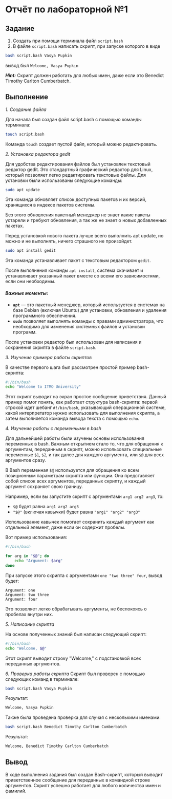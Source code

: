 
# Отчёт по лабораторной №1
## Задание
1. Создать при помощи терминала файл `script.bash` 
2. В файле `script.bash` написать скрипт, при запуске которого в виде
```bash
bash script.bash Vasya Pupkin
```
вывод был `Welcome, Vasya Pupkin`

***Hint:*** Скрипт должен работать для любых имен, даже если это Benedict Timothy Carlton Cumberbatch.

## Выполнение

*1. Создание файла*

Для начала был создан файл script.bash с помощью команды терминала:
```bash
touch script.bash
```
Команда `touch` создает пустой файл, который можно редактировать.

*2. Установка редактора gedit*

Для удобства редактирования файлов был установлен текстовый редактор gedit. Это стандартный графический редактор для Linux, который позволяет легко редактировать текстовые файлы.
Для установки были использованы следующие команды:

```bash
sudo apt update
```
Эта команда обновляет список доступных пакетов и их версий, хранящихся в индексе пакетов системы.

Без этого обновления пакетный менеджер не знает какие пакеты устарели и требуют обновления, а так же не знает о новых добавленных пакетах.

Перед установкой нового пакета лучше всего выполнить apt update, но можно и не выполнять, ничего страшного не произойдет.

```bash
sudo apt install gedit
```
Эта команда устанавливает пакет с текстовым редактором `gedit`.

После выполнения команды `apt install`, система скачивает и устанавливает указанный пакет вместе со всеми его зависимостями, если они необходимы.

#### *Важные моменты*:
- **`apt`** — это пакетный менеджер, который используется в системах на базе Debian (включая Ubuntu) для установки, обновления и удаления программного обеспечения.
- **`sudo`** позволяет выполнять команды с правами администратора, что необходимо для изменения системных файлов и установки программ.

После установки редактор был использован для написания и сохранения скрипта в файле `script.bash`.

*3. Изучение примера работы скриптов*

В качестве первого шага был рассмотрен простой пример bash-скрипта:
```bash
#!/bin/bash
echo "Welcome to ITMO University"
```
Этот скрипт выводит на экран простое сообщение приветствия. Данный пример помог понять, как работает структура bash-скрипта: первой строкой идет шебанг `#!/bin/bash`, указывающий операционной системе, какой интерпретатор нужно использовать для выполнения скрипта, а затем выполняется команда вывода текста с помощью `echo`.

*4. Изучение работы с переменными в bash*

Для дальнейшей работы были изучены основы использования переменных в bash. Важным открытием стало то, что для обращения к аргументам, переданным в скрипт, можно использовать специальные переменные `$1`, `$2`, и так далее для каждого аргумента, или `$@` для всех аргументов сразу.

В Bash переменная `$@` используется для обращения ко всем позиционным параметрам скрипта или функции. Она представляет собой список всех аргументов, переданных скрипту, и каждый аргумент сохраняет свою границу. 

Например, если вы запустите скрипт с аргументами `arg1 arg2 arg3`, то:

- `$@` будет равна `arg1 arg2 arg3`
- `"$@"` (включая кавычки) будет равна `"arg1" "arg2" "arg3"`

Использование кавычек помогает сохранить каждый аргумент как отдельный элемент, даже если он содержит пробелы.

Вот пример использования:

```bash
#!/bin/bash

for arg in "$@"; do
    echo "Argument: $arg"
done
```

При запуске этого скрипта с аргументами `one "two three" four`, вывод будет:

```
Argument: one
Argument: two three
Argument: four
```

Это позволяет легко обрабатывать аргументы, не беспокоясь о пробелах внутри них.

*5. Написание скрипта*

На основе полученных знаний был написан следующий скрипт:
```bash
#!/bin/bash
echo "Welcome, $@"
```
Этот скрипт выводит строку "Welcome," с подстановкой всех переданных аргументов.

*6. Проверка работы скрипта*
Скрипт был проверен с помощью следующих команд в терминале:
```bash
bash script.bash Vasya Pupkin
```
Результат: 
```bash
Welcome, Vasya Pupkin
```
Также была проведена проверка для случая с несколькими именами:
```bash
bash script.bash Benedict Timothy Carlton Cumberbatch
```
Результат:
```bash
Welcome, Benedict Timothy Carlton Cumberbatch
```

## Вывод
В ходе выполнения задания был создан Bash-скрипт, который выводит приветственное сообщение для переданных в командной строке аргументов. Скрипт успешно работает для любого количества имен и фамилий. 
